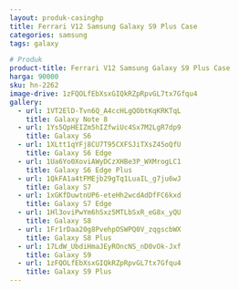 ```yaml
---
layout: produk-casinghp
title: Ferrari V12 Samsung Galaxy S9 Plus Case
categories: samsung
tags: galaxy

# Produk
product-title: Ferrari V12 Samsung Galaxy S9 Plus Case
harga: 90000
sku: hn-2262
image-drive: 1zFQOLfEbXsxGIQkRZpRpvGL7tx7Gfqu4
gallery:
  - url: 1VT2ElD-Tvn6Q_A4ccHLgQObtKqKRKTqL
    title: Galaxy Note 8
  - url: 1Ys5QpHEIZm5hIZfwiUc4Sx7M2LgR7dp9
    title: Galaxy S6
  - url: 1XLtt1qYFj8CU7T95CXFSJiTXsZ45oQfU
    title: Galaxy S6 Edge
  - url: 1Ua6Yo0XoviAWyDCzXHBe3P_WXMrogLC1
    title: Galaxy S6 Edge Plus
  - url: 1QkFA1a4tFMEjb29gTq1LuaIL_g7ju6wJ
    title: Galaxy S7
  - url: 1xGKfDuwtnUP6-eteHh2wcdAdDfFC6kxd
    title: Galaxy S7 Edge
  - url: 1Hl3oviPwYm6hSxz5MTLbSxR_eG8x_yQU
    title: Galaxy S8
  - url: 1Fr1rDaa20g8PvehpOSWPQ0V_zqgscbWX
    title: Galaxy S8 Plus
  - url: 17LdW_UbdiHmaJEyROncNS_nD0vOk-Jxf
    title: Galaxy S9
  - url: 1zFQOLfEbXsxGIQkRZpRpvGL7tx7Gfqu4
    title: Galaxy S9 Plus
---
```

